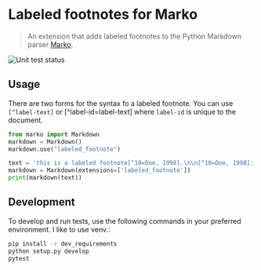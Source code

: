 # Labeled footnotes for Marko

> An extension that adds labeled footnotes to the Python Markdown parser
> [Marko](https://github.com/frostming/marko/).

![Unit test status](https://github.com/jakekara/marko-labeled-footnotes/actions/workflows/main.yml/badge.svg)

## Usage

There are two forms for the syntax fo a labeled footnote. You can use `[^label-text]` or [^label-id=label-text] where `label-id` is unique to the document.

```python
from marko import Markdown
markdown = Markdown()
markdown.use("labeled_footnote")

text = 'this is a labeled footnote[^10=Doe, 1998].\n\n[^10=Doe, 1998]: foo\n'
markdown = Markdown(extensions=['labeled_footnote'])
print(markdown(text))
```

## Development

To develop and run tests, use the following commands in your preferred
environment. I like to use venv.:

```bash
pip install -r dev_requirements
python setup.py develop
pytest
```
